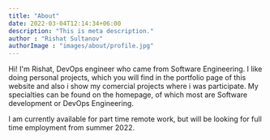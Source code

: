 ```yaml
---
title: "About"
date: 2022-03-04T12:14:34+06:00
description: "This is meta description."
author : "Rishat Sultanov"
authorImage : "images/about/profile.jpg"
---
```


Hi! I'm Rishat, DevOps engineer who came from Software Engineering. 
I like doing personal projects, which you will find in the portfolio page of this website and also i show my comercial projects where i was participate. 
My specialties can be found on the homepage, of which most are Software development or DevOps Engineering.

I am currently available for part time remote work, but will be looking for full time employment from summer 2022.
